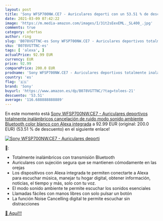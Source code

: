 ```yaml
---
layout: post
title: 'Sony WFSP700NW.CE7 - Auriculares deporti con un 53.51 % de descuento'
date: 2021-03-09 07:42:22
image: 'https://m.media-amazon.com/images/I/31t2sEexEML._SL400_.jpg'
comments: true
category: ofertas
author: ring
slug: 'B078VGTTNC-es Sony WFSP700NW.CE7 - Auriculares deportivos totalmente...'
sku: 'B078VGTTNC-es'
tags: [ 'alexa', ]
actualPrice: 92.99 EUR
currency: EUR
price: 92.99
comparePrice: 200.0 EUR
prodname: 'Sony WFSP700NW.CE7 - Auriculares deportivos totalmente inalámbricos  cancelación de ruido  modo sonido ambiente  Bluetooth   color blanco  con Alexa integrada'
country: 'es'
flag: '🇪🇸'
brand: 'Sony'
buyurl: 'https://www.amazon.es/dp/B078VGTTNC/?tag=tolees-21'
descuento: '53.51'
average: '116.688888888889'
---
```


En este momento está [Sony WFSP700NW.CE7 - Auriculares deportivos totalmente inalámbricos  cancelación de ruido  modo sonido ambiente  Bluetooth   color blanco  con Alexa integrada](https://www.amazon.es/dp/B078VGTTNC/?tag=tolees-21) a 92.99 EUR (original: 200.0 EUR) (53.51 %  de descuento) en el siguiente enlace!

[![Sony WFSP700NW.CE7 - Auriculares deporti](https://m.media-amazon.com/images/I/31t2sEexEML._SL400_.jpg)](https://www.amazon.es/dp/B078VGTTNC/?tag=tolees-21)

🔎:

- Totalmente inalámbricos con transmisión Bluetooth
- Auriculares con sujeción segura que se mantienen cómodamente en las orejas
- Los dispositivos con Alexa integrada te permiten conectarte a Alexa para escuchar música, manejar tu hogar digital, obtener información, noticias, el tiempo y más, solo con tu voz.
- El modo sonido ambiente te permite escuchar los sonidos esenciales
- Llamadas fáciles con manos libres con solo pulsar un botón
- La función Noise Cancelling digital te permite escuchar sin distracciones

[🛒 Aquí!!!](https://www.amazon.es/dp/B078VGTTNC/?tag=tolees-21)
